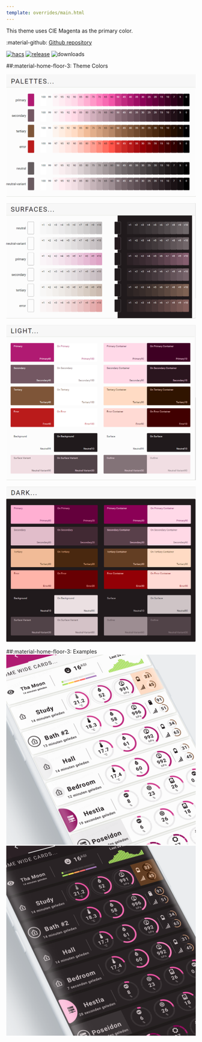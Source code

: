 ```yaml
---
template: overrides/main.html
---
```


This theme uses CIE Magenta as the primary color.

:material-github: [Github repository][m3-theme-github-url]

[![hacs][hacs-badge]][hacs-url]
[![release][release-badge]][release-url]
![downloads][downloads-badge]

##:material-home-floor-3: Theme Colors


[![M3 Palettes]][M3 Palettes]

[![M3 Surfaces]][M3 Surfaces]

[![M3 Light]][M3 Light]

[![M3 Dark]][M3 Dark]

##:material-home-floor-3: Examples
[![M3 Example Light]][M3 Example Light]
[![M3 Example Dark]][M3 Example Dark]

<!--- References to pictures... --->

[M3 Palettes]: ../assets/screenshots/m3-theme-c12-palettes.png
[M3 Surfaces]: ../assets/screenshots/m3-theme-c12-surfaces.png
[M3 Light]: ../assets/screenshots/m3-theme-c12-light.png
[M3 Dark]: ../assets/screenshots/m3-theme-c12-dark.png

[M3 Example Light]: ../assets/screenshots/m3-example-c12-light.png
[M3 Example Dark]: ../assets/screenshots/m3-example-c12-dark.png

<!--- References to external links... --->

[sak-example-12-url]: https://swiss-army-knife.docs.amoebelabs.com/examples/example-12/
[m3-theme-github-url]: https://github.com/AmoebeLabs/HA-Theme_M3-c12-magenta

<!-- Badges -->

[hacs-url]: https://github.com/hacs/default
[hacs-badge]: https://img.shields.io/badge/HACS-Default-41BDF5.svg?style=for-the-badge
[release-badge]: https://img.shields.io/github/v/release/AmoebeLabs/HA-Theme_M3-c12-magenta?style=for-the-badge
[downloads-badge]: https://img.shields.io/github/downloads/AmoebeLabs/HA-Theme_M3-c12-magenta/total?style=for-the-badge


<!-- References -->

[home-assistant]: https://www.home-assistant.io/
[home-assitant-theme-docs]: https://www.home-assistant.io/integrations/frontend/#defining-themes
[hacs]: https://hacs.xyz
[release-url]: https://github.com/AmoebeLabs/HA-Theme_M3-c12-magenta/releases
[sak-docs-url]: https://swiss-army-knife.docs.amoebelabs.com/
